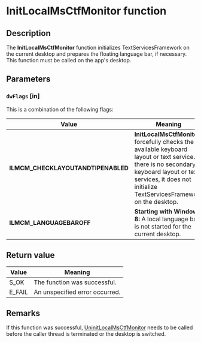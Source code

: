 # InitLocalMsCtfMonitor function

## Description

The **InitLocalMsCtfMonitor** function initializes TextServicesFramework on the current desktop and prepares the floating language bar, if necessary. This function must be called on the app's desktop.

## Parameters

### `dwFlags` [in]

This is a combination of the following flags:

| Value | Meaning |
| --- | --- |
| **ILMCM_CHECKLAYOUTANDTIPENABLED** | **InitLocalMsCtfMonitor** forcefully checks the available keyboard layout or text service. If there is no secondary keyboard layout or text services, it does not initialize TextServicesFramework on the desktop. |
| **ILMCM_LANGUAGEBAROFF** | **Starting with Windows 8:** A local language bar is not started for the current desktop. |

## Return value

| Value | Meaning |
| --- | --- |
| S_OK | The function was successful. |
| E_FAIL | An unspecified error occurred. |

## Remarks

If this function was successful, [UninitLocalMsCtfMonitor](https://learn.microsoft.com/windows/desktop/api/msctfmonitorapi/nf-msctfmonitorapi-uninitlocalmsctfmonitor) needs to be called before the caller thread is terminated or the desktop is switched.